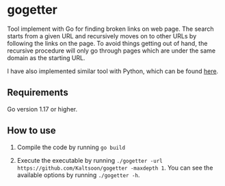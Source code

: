 # gogetter

Tool implement with Go for finding broken links on web page. The search starts from a given URL and recursively moves on to other URLs by following the links on the page. To avoid things getting out of hand, the recursive procedure will only go through pages which are under the same domain as the starting URL.

I have also implemented similar tool with Python, which can be found [here](https://github.com/Kaltsoon/dead-link-checker).

## Requirements

Go version 1.17 or higher.

## How to use

1. Compile the code by running `go build`

2. Execute the executable by running `./gogetter -url https://github.com/Kaltsoon/gogetter -maxdepth 1`. You can see the available options by running `./gogetter -h`.
